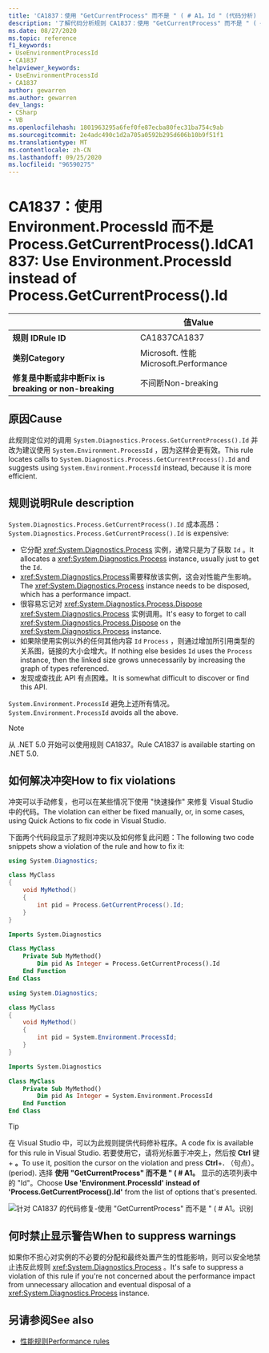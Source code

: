 ```yaml
---
title: 'CA1837：使用 "GetCurrentProcess" 而不是 " ( # A1。Id " (代码分析) '
description: '了解代码分析规则 CA1837：使用 "GetCurrentProcess" 而不是 " ( # A1。识别'
ms.date: 08/27/2020
ms.topic: reference
f1_keywords:
- UseEnvironmentProcessId
- CA1837
helpviewer_keywords:
- UseEnvironmentProcessId
- CA1837
author: gewarren
ms.author: gewarren
dev_langs:
- CSharp
- VB
ms.openlocfilehash: 1801963295a6fef0fe87ecba80fec31ba754c9ab
ms.sourcegitcommit: 2e4adc490c1d2a705a0592b295d606b10b9f51f1
ms.translationtype: MT
ms.contentlocale: zh-CN
ms.lasthandoff: 09/25/2020
ms.locfileid: "96590275"
---
```

# <a name="ca1837-use-environmentprocessid-instead-of-processgetcurrentprocessid"></a><span data-ttu-id="a2e91-103">CA1837：使用 Environment.ProcessId 而不是 Process.GetCurrentProcess().Id</span><span class="sxs-lookup"><span data-stu-id="a2e91-103">CA1837: Use Environment.ProcessId instead of Process.GetCurrentProcess().Id</span></span>

| | <span data-ttu-id="a2e91-104">值</span><span class="sxs-lookup"><span data-stu-id="a2e91-104">Value</span></span> |
|-|-|
| <span data-ttu-id="a2e91-105">**规则 ID**</span><span class="sxs-lookup"><span data-stu-id="a2e91-105">**Rule ID**</span></span> |<span data-ttu-id="a2e91-106">CA1837</span><span class="sxs-lookup"><span data-stu-id="a2e91-106">CA1837</span></span>
| <span data-ttu-id="a2e91-107">**类别**</span><span class="sxs-lookup"><span data-stu-id="a2e91-107">**Category**</span></span> |<span data-ttu-id="a2e91-108">Microsoft. 性能</span><span class="sxs-lookup"><span data-stu-id="a2e91-108">Microsoft.Performance</span></span>|
| <span data-ttu-id="a2e91-109">**修复是中断或非中断**</span><span class="sxs-lookup"><span data-stu-id="a2e91-109">**Fix is breaking or non-breaking**</span></span> |<span data-ttu-id="a2e91-110">不间断</span><span class="sxs-lookup"><span data-stu-id="a2e91-110">Non-breaking</span></span>|

## <a name="cause"></a><span data-ttu-id="a2e91-111">原因</span><span class="sxs-lookup"><span data-stu-id="a2e91-111">Cause</span></span>

<span data-ttu-id="a2e91-112">此规则定位对的调用 `System.Diagnostics.Process.GetCurrentProcess().Id` 并改为建议使用 `System.Environment.ProcessId` ，因为这样会更有效。</span><span class="sxs-lookup"><span data-stu-id="a2e91-112">This rule locates calls to `System.Diagnostics.Process.GetCurrentProcess().Id` and suggests using `System.Environment.ProcessId` instead, because it is more efficient.</span></span>

## <a name="rule-description"></a><span data-ttu-id="a2e91-113">规则说明</span><span class="sxs-lookup"><span data-stu-id="a2e91-113">Rule description</span></span>

<span data-ttu-id="a2e91-114">`System.Diagnostics.Process.GetCurrentProcess().Id` 成本高昂：</span><span class="sxs-lookup"><span data-stu-id="a2e91-114">`System.Diagnostics.Process.GetCurrentProcess().Id` is expensive:</span></span>

- <span data-ttu-id="a2e91-115">它分配 <xref:System.Diagnostics.Process> 实例，通常只是为了获取 `Id` 。</span><span class="sxs-lookup"><span data-stu-id="a2e91-115">It allocates a <xref:System.Diagnostics.Process> instance, usually just to get the `Id`.</span></span>
- <span data-ttu-id="a2e91-116"><xref:System.Diagnostics.Process>需要释放该实例，这会对性能产生影响。</span><span class="sxs-lookup"><span data-stu-id="a2e91-116">The <xref:System.Diagnostics.Process> instance needs to be disposed, which has a performance impact.</span></span>
- <span data-ttu-id="a2e91-117">很容易忘记对 <xref:System.Diagnostics.Process.Dispose> <xref:System.Diagnostics.Process> 实例调用。</span><span class="sxs-lookup"><span data-stu-id="a2e91-117">It's easy to forget to call <xref:System.Diagnostics.Process.Dispose> on the <xref:System.Diagnostics.Process> instance.</span></span>
- <span data-ttu-id="a2e91-118">如果除使用实例以外的任何其他内容 `Id` `Process` ，则通过增加所引用类型的关系图，链接的大小会增大。</span><span class="sxs-lookup"><span data-stu-id="a2e91-118">If nothing else besides `Id` uses the `Process` instance, then the linked size grows unnecessarily by increasing the graph of types referenced.</span></span>
- <span data-ttu-id="a2e91-119">发现或查找此 API 有点困难。</span><span class="sxs-lookup"><span data-stu-id="a2e91-119">It is somewhat difficult to discover or find this API.</span></span>

<span data-ttu-id="a2e91-120">`System.Environment.ProcessId` 避免上述所有情况。</span><span class="sxs-lookup"><span data-stu-id="a2e91-120">`System.Environment.ProcessId` avoids all the above.</span></span>

> [!NOTE]
> <span data-ttu-id="a2e91-121">从 .NET 5.0 开始可以使用规则 CA1837。</span><span class="sxs-lookup"><span data-stu-id="a2e91-121">Rule CA1837 is available starting on .NET 5.0.</span></span>

## <a name="how-to-fix-violations"></a><span data-ttu-id="a2e91-122">如何解决冲突</span><span class="sxs-lookup"><span data-stu-id="a2e91-122">How to fix violations</span></span>

<span data-ttu-id="a2e91-123">冲突可以手动修复，也可以在某些情况下使用 "快速操作" 来修复 Visual Studio 中的代码。</span><span class="sxs-lookup"><span data-stu-id="a2e91-123">The violation can either be fixed manually, or, in some cases, using Quick Actions to fix code in Visual Studio.</span></span>

<span data-ttu-id="a2e91-124">下面两个代码段显示了规则冲突以及如何修复此问题：</span><span class="sxs-lookup"><span data-stu-id="a2e91-124">The following two code snippets show a violation of the rule and how to fix it:</span></span>

```csharp
using System.Diagnostics;

class MyClass
{
    void MyMethod()
    {
        int pid = Process.GetCurrentProcess().Id;
    }
}
```

```vb
Imports System.Diagnostics

Class MyClass
    Private Sub MyMethod()
        Dim pid As Integer = Process.GetCurrentProcess().Id
    End Function
End Class
```

```csharp
using System.Diagnostics;

class MyClass
{
    void MyMethod()
    {
        int pid = System.Environment.ProcessId;
    }
}
```

```vb
Imports System.Diagnostics

Class MyClass
    Private Sub MyMethod()
        Dim pid As Integer = System.Environment.ProcessId
    End Function
End Class
```

> [!TIP]
> <span data-ttu-id="a2e91-125">在 Visual Studio 中，可以为此规则提供代码修补程序。</span><span class="sxs-lookup"><span data-stu-id="a2e91-125">A code fix is available for this rule in Visual Studio.</span></span> <span data-ttu-id="a2e91-126">若要使用它，请将光标置于冲突上，然后按 **Ctrl** 键 + **。**</span><span class="sxs-lookup"><span data-stu-id="a2e91-126">To use it, position the cursor on the violation and press **Ctrl**+**.**</span></span> <span data-ttu-id="a2e91-127">（句点）。</span><span class="sxs-lookup"><span data-stu-id="a2e91-127">(period).</span></span> <span data-ttu-id="a2e91-128">选择 **使用 "GetCurrentProcess" 而不是 " ( # A1。** 显示的选项列表中的 "Id"。</span><span class="sxs-lookup"><span data-stu-id="a2e91-128">Choose **Use 'Environment.ProcessId' instead of 'Process.GetCurrentProcess().Id'** from the list of options that's presented.</span></span>
>
> ![针对 CA1837 的代码修复-使用 "GetCurrentProcess" 而不是 " ( # A1。识别](media/ca1837-codefix.png)

## <a name="when-to-suppress-warnings"></a><span data-ttu-id="a2e91-130">何时禁止显示警告</span><span class="sxs-lookup"><span data-stu-id="a2e91-130">When to suppress warnings</span></span>

<span data-ttu-id="a2e91-131">如果你不担心对实例的不必要的分配和最终处置产生的性能影响，则可以安全地禁止违反此规则 <xref:System.Diagnostics.Process> 。</span><span class="sxs-lookup"><span data-stu-id="a2e91-131">It's safe to suppress a violation of this rule if you're not concerned about the performance impact from unnecessary allocation and eventual disposal of a <xref:System.Diagnostics.Process> instance.</span></span>

## <a name="see-also"></a><span data-ttu-id="a2e91-132">另请参阅</span><span class="sxs-lookup"><span data-stu-id="a2e91-132">See also</span></span>

- [<span data-ttu-id="a2e91-133">性能规则</span><span class="sxs-lookup"><span data-stu-id="a2e91-133">Performance rules</span></span>](performance-warnings.md)
